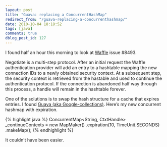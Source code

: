 ```yaml
---
layout: post
title: "Guava: replacing a ConcurrentHashMap"
redirect_from: "/guava-replacing-a-concurrenthashmap/"
date: 2010-10-04 18:18:52
tags: [java]
comments: true
dblog_post_id: 127
---
```

I found half an hour this morning to look at [Waffle](https://github.com/dblock/waffle) issue #8493.

Negotiate is a multi-step protocol. After an initial request the Waffle authentication provider will add an entry to a hashtable mapping the new connection IDs to a newly obtained security context. At a subsequent step, the security context is retrieved from the hastable and used to continue the authentication protocol. If the connection is abandoned half way through this process, a handle will remain in the hashtable forever.

One of the solutions is to swap the hash structure for a cache that expires entries. I found [Guava (aka Google-collections)](http://code.google.com/p/guava-libraries/). Here’s my new concurrent hashmap with expiration.

{% highlight java %}
ConcurrentMap<String, CtxtHandle> _continueContexts = new MapMaker()
  .expiration(10, TimeUnit.SECONDS)
  .makeMap();
{% endhighlight %}

It couldn’t have been easier.

